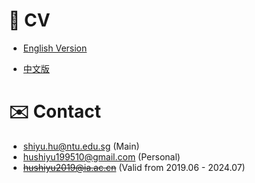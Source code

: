 # 📄 CV

- [English Version](https://huuuuusy.github.io/files/CV-EN.pdf)

- [中文版](https://huuuuusy.github.io/files/CV-CN.pdf)

<!-- - [Online Version (Via Overleaf)](https://cn.overleaf.com/read/zpcnftfsfsqp#69c6ed) -->

<!-- The original template is proposed by LianTze Lim (liantze@gmail.com), this verison and the Chinese version is proposed by Shiyu Hu (hushiyu199510@gmail.com).  -->

# ✉️ Contact
- shiyu.hu@ntu.edu.sg (Main)
- hushiyu199510@gmail.com (Personal)
- ~~hushiyu2019@ia.ac.cn~~ (Valid from 2019.06 - 2024.07)